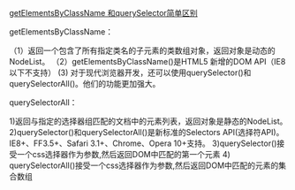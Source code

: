 [getElementsByClassName 和querySelector简单区别](https://blog.csdn.net/m0_45480496/article/details/113748451)


getElementsByClassName：

（1）返回一个包含了所有指定类名的子元素的类数组对象，返回对象是动态的NodeList。
（2）getElementsByClassName()是HTML5 新增的DOM API（IE8以下不支持）
(3) 对于现代浏览器开发，还可以使用querySelector()和querySelectorAll()。他们的功能更加强大。


querySelectorAll：

1)返回与指定的选择器组匹配的文档中的元素列表，返回对象是静态的NodeList。
2)querySelector()和querySelectorAll()是新标准的Selectors
API(选择符API)。IE8+、FF3.5+、Safari 3.1+、Chrome、Opera 10+支持。
3)querySelector()接受一个css选择器作为参数,然后返回DOM中匹配的第一个元素
4) querySelectorAll()接受一个css选择器作为参数,然后返回DOM中匹配的元素的集合数组